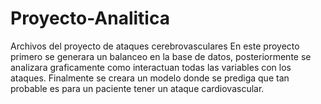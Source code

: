 # Proyecto-Analitica
Archivos del proyecto de ataques cerebrovasculares
En este proyecto primero se generara un balanceo en la base de datos, posteriormente se analizara graficamente como interactuan todas las variables con los ataques. Finalmente se creara un modelo donde se prediga que tan probable es para un paciente tener un ataque cardiovascular.
